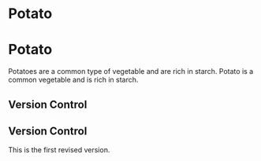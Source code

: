 # Potato 
# Potato 
Potatoes are a common type of vegetable and are rich in starch. 
Potato is a common vegetable and is rich in starch. 
## Version Control 
## Version Control 
This is the first revised version.
